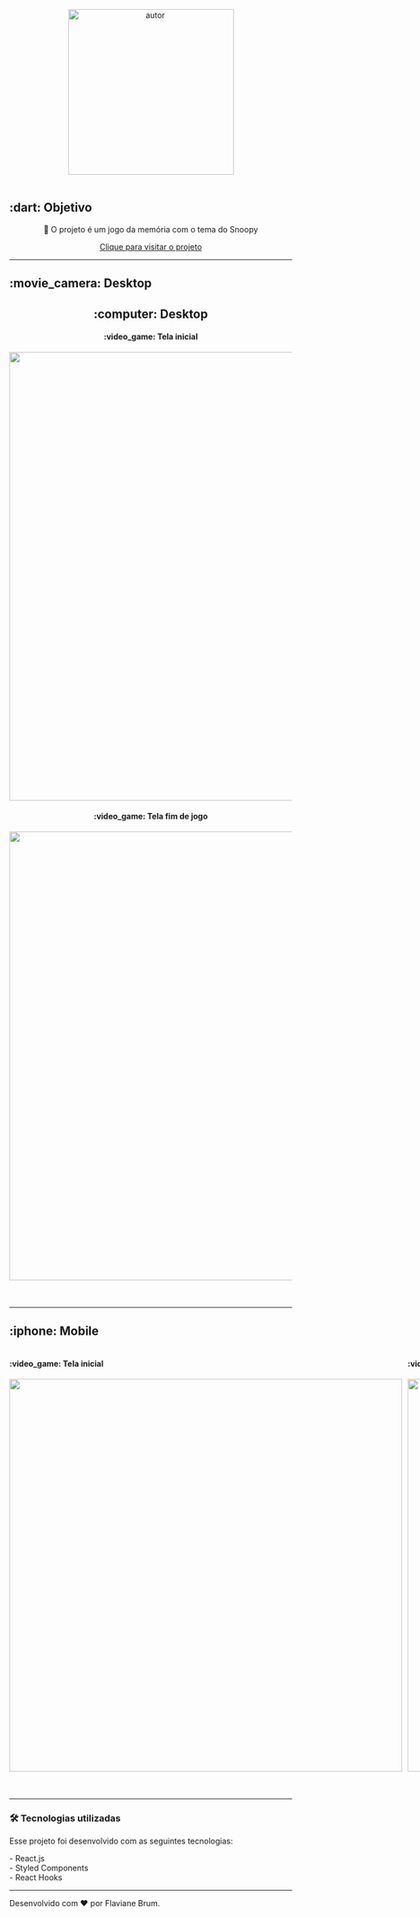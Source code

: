 <div align="center">
<img src="https://user-images.githubusercontent.com/77207253/167460985-5732ba0e-82db-4ee0-aada-2f9bc83b1afe.png" alt="autor" width="295"  >
<br>
<br>

</div>
<h2 id="objetivo">:dart:  Objetivo</h2>

<p align="center">🚀 O projeto é um jogo da memória com o tema do Snoopy</p>
<a align="center" style="display:block;" href="" > Clique para visitar o projeto
</a>
<hr />

  <h2 id="preview">:movie_camera: Desktop</h2>
<div align="center">
  <div>
  <h2 >:computer: Desktop</h2>
    <h4>:video_game: Tela inicial</h4>
  <img src="https://user-images.githubusercontent.com/77207253/167442129-b2860c1e-bd4f-4c2c-8af9-926b69fca291.png" width="800"/>
    <h4>:video_game: Tela fim de jogo</h4>
  <img src="https://user-images.githubusercontent.com/77207253/167443290-f12fd695-4d68-4700-81bb-997daf3f4fda.png" width="800"  />
  </div>
  <br><br>
</div>
<hr />

  <h2 >:iphone:  Mobile</h2>
<div style="display: flex; gap:10px; align-items: center;" >
  <div>
  <h4 >:video_game: Tela inicial</h4>
  <img src="https://user-images.githubusercontent.com/77207253/167445755-52f7d477-561d-4deb-b2cf-15a72a5ef73b.png"  height="700"/>
  </div>
  <div>
   <h4 >:video_game: Tela fim de jogo</h4>
  <img src="https://user-images.githubusercontent.com/77207253/167460648-2252a028-98d9-408c-a9f3-2a6726bee492.png" height="700" />
  </div>
  </div>
  <br><br>

<hr />

<h3 id="tecnologias">🛠 Tecnologias utilizadas</h3>
<p>Esse projeto foi desenvolvido com as seguintes tecnologias:</p>
- React.js <br>
- Styled Components <br>
- React Hooks <br>
<hr />

Desenvolvido com :hearts: por Flaviane Brum.
